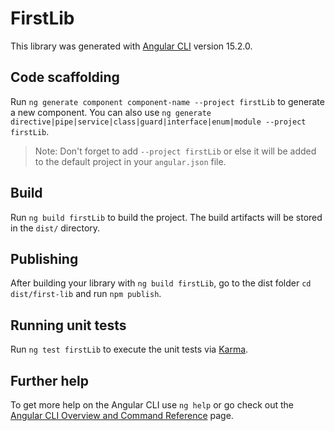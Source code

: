 # FirstLib

This library was generated with [Angular CLI](https://github.com/angular/angular-cli) version 15.2.0.

## Code scaffolding

Run `ng generate component component-name --project firstLib` to generate a new component. You can also use `ng generate directive|pipe|service|class|guard|interface|enum|module --project firstLib`.
> Note: Don't forget to add `--project firstLib` or else it will be added to the default project in your `angular.json` file. 

## Build

Run `ng build firstLib` to build the project. The build artifacts will be stored in the `dist/` directory.

## Publishing

After building your library with `ng build firstLib`, go to the dist folder `cd dist/first-lib` and run `npm publish`.

## Running unit tests

Run `ng test firstLib` to execute the unit tests via [Karma](https://karma-runner.github.io).

## Further help

To get more help on the Angular CLI use `ng help` or go check out the [Angular CLI Overview and Command Reference](https://angular.io/cli) page.
